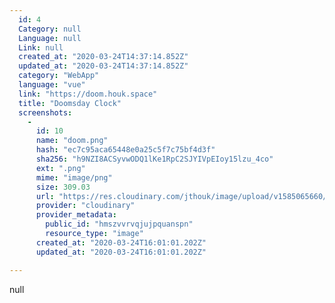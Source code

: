 ```yaml
---
  id: 4
  Category: null
  Language: null
  Link: null
  created_at: "2020-03-24T14:37:14.852Z"
  updated_at: "2020-03-24T14:37:14.852Z"
  category: "WebApp"
  language: "vue"
  link: "https://doom.houk.space"
  title: "Doomsday Clock"
  screenshots: 
    - 
      id: 10
      name: "doom.png"
      hash: "ec7c95aca65448e0a25c5f7c75bf4d3f"
      sha256: "h9NZI8ACSyvwODQ1lKe1RpC2SJYIVpEIoy15lzu_4co"
      ext: ".png"
      mime: "image/png"
      size: 309.03
      url: "https://res.cloudinary.com/jthouk/image/upload/v1585065660/hmszvvrvqjujpquanspn.png"
      provider: "cloudinary"
      provider_metadata: 
        public_id: "hmszvvrvqjujpquanspn"
        resource_type: "image"
      created_at: "2020-03-24T16:01:01.202Z"
      updated_at: "2020-03-24T16:01:01.202Z"

---
```

null
